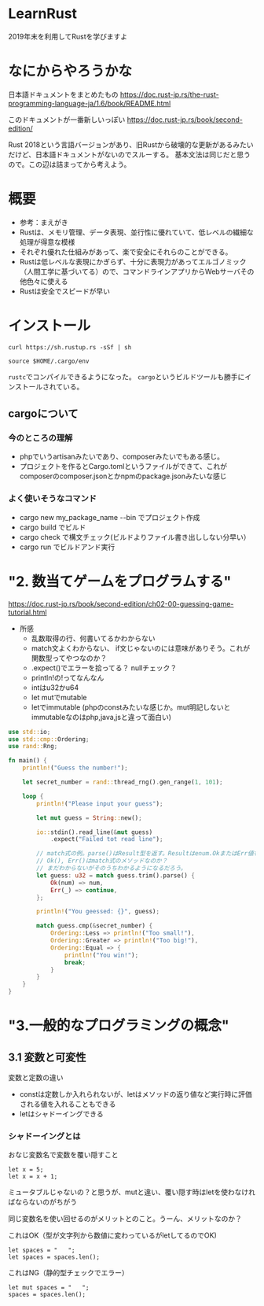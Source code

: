 # LearnRust
2019年末を利用してRustを学びますよ

# なにからやろうかな

日本語ドキュメントをまとめたもの
https://doc.rust-jp.rs/the-rust-programming-language-ja/1.6/book/README.html

このドキュメントが一番新しいっぽい
https://doc.rust-jp.rs/book/second-edition/

Rust 2018という言語バージョンがあり、旧Rustから破壊的な更新があるみたいだけど、日本語ドキュメントがないのでスルーする。
基本文法は同じだと思うので。この辺は詰まってから考えよう。

# 概要
- 参考：まえがき
- Rustは、メモリ管理、データ表現、並行性に優れていて、低レベルの繊細な処理が得意な模様
- それぞれ優れた仕組みがあって、楽で安全にそれらのことができる。
- Rustは低レベルな表現にかぎらず、十分に表現力があってエルゴノミック（人間工学に基づいてる）ので、コマンドラインアプリからWebサーバその他色々に使える
- Rustは安全でスピードが早い

# インストール

```
curl https://sh.rustup.rs -sSf | sh

source $HOME/.cargo/env
```

`rustc`でコンパイルできるようになった。
`cargo`というビルドツールも勝手にインストールされている。

## cargoについて

### 今のところの理解

- phpでいうartisanみたいであり、composerみたいでもある感じ。
- プロジェクトを作るとCargo.tomlというファイルができて、これがcomposerのcomposer.jsonとかnpmのpackage.jsonみたいな感じ

### よく使いそうなコマンド
- cargo new my_package_name --bin でプロジェクト作成
- cargo build でビルド
- cargo check で構文チェック(ビルドよりファイル書き出ししない分早い）
- cargo run でビルドアンド実行

# "2. 数当てゲームをプログラムする"

https://doc.rust-jp.rs/book/second-edition/ch02-00-guessing-game-tutorial.html


- 所感
  - 乱数取得の行、何書いてるかわからない
  - match文よくわからない、 if文じゃないのには意味がありそう。これが関数型ってやつなのか？
  - .expect()でエラーを拾ってる？ nullチェック？
  - println!の!ってなんなん
  - intはu32かu64
  - let mutでmutable
  - letでimmutable (phpのconstみたいな感じか。mut明記しないとimmutableなのはphp,java,jsと違って面白い)
  
  
```rust
use std::io;
use std::cmp::Ordering;
use rand::Rng;

fn main() {
    println!("Guess the number!");

    let secret_number = rand::thread_rng().gen_range(1, 101);

    loop {
        println!("Please input your guess");

        let mut guess = String::new();

        io::stdin().read_line(&mut guess)
            .expect("Failed tot read line");

        // match式の例。parse()はResult型を返す。Resultはenum.OkまたはErr値を返す。
        // Ok(), Err()はmatch式のメソッドなのか？
        // まだわからないがそのうちわかるようになるだろう。
        let guess: u32 = match guess.trim().parse() {
            Ok(num) => num,
            Err(_) => continue,
        };

        println!("You geessed: {}", guess);

        match guess.cmp(&secret_number) {
            Ordering::Less => println!("Too small!"),
            Ordering::Greater => println!("Too big!"),
            Ordering::Equal => {
                println!("You win!");
                break;
            }
        }
    }
}
```


# "3.一般的なプログラミングの概念"

## 3.1 変数と可変性

変数と定数の違い
- constは定数しか入れられないが、letはメソッドの返り値など実行時に評価される値を入れることもできる
- letはシャドーイングできる

### シャドーイングとは

おなじ変数名で変数を覆い隠すこと
```
let x = 5;
let x = x + 1;
```
ミュータブルじゃないの？と思うが、mutと違い、覆い隠す時はletを使わなければならないのがちがう

同じ変数名を使い回せるのがメリットとのこと。うーん、メリットなのか？

これはOK（型が文字列から数値に変わっているがletしてるのでOK)
```
let spaces = "   ";
let spaces = spaces.len();
```

これはNG（静的型チェックでエラー）
```
let mut spaces = "   ";
spaces = spaces.len();
```